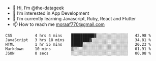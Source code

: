 - 👋 Hi, I’m @the-datageek
- 👀 I’m interested in App Development
- 🌱 I’m currently learning Javascript, Ruby, React and Flutter
- 📫 How to reach me moraaf770@gmail.com

<!---
the-datageek/the-datageek is a ✨ special ✨ repository because its `README.md` (this file) appears on your GitHub profile.
You can click the Preview link to take a look at your changes.
--->
<!--START_SECTION:waka-->

```text
CSS          4 hrs 4 mins    ██████████▓░░░░░░░░░░░░░░   42.98 %
JavaScript   3 hrs 18 mins   ████████▓░░░░░░░░░░░░░░░░   34.81 %
HTML         1 hr 55 mins    █████░░░░░░░░░░░░░░░░░░░░   20.23 %
Markdown     10 mins         ▒░░░░░░░░░░░░░░░░░░░░░░░░   01.91 %
JSON         0 secs          ░░░░░░░░░░░░░░░░░░░░░░░░░   00.08 %
```

<!--END_SECTION:waka-->
